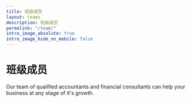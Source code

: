 ```yaml
---
title: 班级成员
layout: teams
description: 班级成员
permalink: "/team/"
intro_image_absolute: true
intro_image_hide_on_mobile: false
---
```


# 班级成员

Our team of qualified accountants and financial consultants can help your business at any stage of it's growth.
